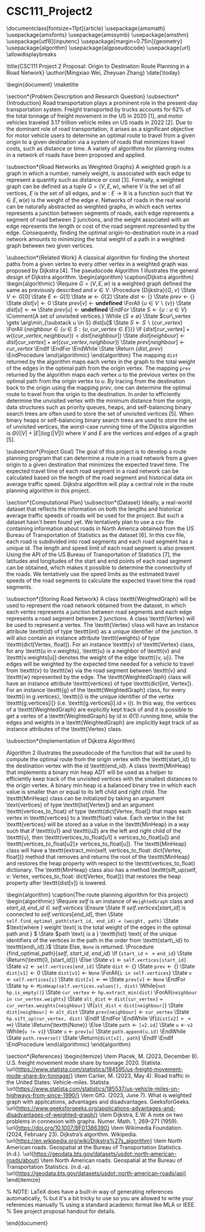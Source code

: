 # CSC111_Project2
\documentclass[fontsize=11pt]{article}
\usepackage{amsmath}
\usepackage{amsfonts}
\usepackage{amssymb}
\usepackage{amsthm}
\usepackage[utf8]{inputenc}
\usepackage[margin=0.75in]{geometry}
\usepackage{algorithm}
\usepackage{algpseudocode}
\usepackage{url}
\allowdisplaybreaks

\title{CSC111 Project 2 Proposal: Origin to Destination Route Planning in a Road Network}
\author{Mingxiao Wei, Zheyuan Zhang}
\date{\today}

\begin{document}
\maketitle

\section*{Problem Description and Research Question}
\subsection*{Introduction}
Road transportation plays a prominent role in the present-day transportation system. Freight transported by trucks accounts for 62\% of the total tonnage of freight movement in the US in 2020 [1], and motor vehicles traveled 3.17 trillion vehicle miles on US roads in 2022 [2]. Due to the dominant role of road transportation, it arises as a significant objective for motor vehicle users to determine an optimal route to travel from a given origin to a given destination via a system of roads that minimizes travel costs, such as distance or time. A variety of algorithms for planning routes in a network of roads have been proposed and applied.

\subsection*{Road Networks as Weighted Graphs}
A weighted graph is a graph in which a number, namely weight, is associated with each edge to represent a quantity such as distance or cost [3]. Formally, a weighted graph can be defined as a tuple $G = (V, E, w)$, where $V$ is the set of all vertices, $E$ is the set of all edges, and $w: E \rightarrow \mathbb{R}$ is a function such that $\forall e \in E, w(e)$ is the weight of the edge $e$. Networks of roads in the real world can be naturally abstracted as weighted graphs, in which each vertex represents a junction between segments of roads, each edge represents a segment of road between 2 junctions, and the weight associated with an edge represents the length or cost of the road segment represented by the edge. Consequently, finding the optimal origin-to-destination route in a road network amounts to minimizing the total weight of a path in a weighted graph between two given vertices.

\subsection*{Related Work}
A classical algorithm for finding the shortest paths from a given vertex to every other vertex in a weighted graph was proposed by Dijkstra [4]. The pseudocode Algorithm 1 illustrates the general design of Dijkstra algorithm.
\begin{algorithm}
    \caption{Dijkstra algorithm}
    \begin{algorithmic}
    \Require $G = (V, E, w) \text{ is a weighted graph defined the same as previously described and } v \in V.$
        \Procedure {Dijkstra}{$G$, $v$}
            \State $V \gets G[0]$
            \State $E \gets G[1]$
            \State $w \gets G[2]$
            \State $dist \gets \{\}$
            \State $prev \gets \{\}$
            \State $dist[v] \gets 0$
            \State $prev[v] \gets \textbf{undefined}$
            \ForAll {$u \in V \backslash \{v\}$}
                \State $dist[u] \gets \infty$
                \State $prev[u] \gets \textbf{undefined}$
            \EndFor
            \State $S \gets \{u: u \in V\}$ \Comment{A set of unvisited vertices.}
            \While {$S \neq \emptyset$}
                \State $cur\_vertex \gets \arg\min_{\substack u \in S} dist[u]$
                \State $S \gets S \backslash \{cur\_vertex\}$
                \ForAll {$neighbour \in \{u \in S: \{u, cur\_vertex \in E\}\}$}
                    \If {$dist[cur\_vertex] + w(\{cur\_vertex, neighbour\}) < dist[neighbour]$}
                        \State $dist[neighbour] \gets dist[cur\_vertex] + w(\{cur\_vertex, neighbour\})$
                        \State $prev[neighbour] \gets cur\_vertex$
                    \EndIf
                \EndFor
            \EndWhile
            \State \Return {$dist, prev$}
        \EndProcedure
    \end{algorithmic}
\end{algorithm}
 The mapping $\texttt{dist}$ returned by the algorithm maps each vertex in the graph to the total weight of the edges in the optimal path from the origin vertex. The mapping $\texttt{prev}$ returned by the algorithm maps each vertex $u$ to the previous vertex on the optimal path from the origin vertex to $u$. By tracing from the destination back to the origin using the mapping $prev$, one can determine the optimal route to travel from the origin to the destination. In order to efficiently determine the unvisited vertex with the minimum distance from the origin, data structures such as priority queues, heaps, and self-balancing binary search trees are often used to store the set of unvisited vertices [5]. When binary heaps or self-balancing binary search trees are used to store the set of unvisited vertices, the worst-case running time of the Dijkstra algorithm is $\Theta((|V| + |E|)\log(|V|))$ where $V$ and $E$ are the vertices and edges of a graph [5].

\subsection*{Project Goal}
The goal of this project is to develop a route planning program that can determine a route in a road network from a given origin to a given destination that minimizes the expected travel time. The expected travel time of each road segment in a road network can be calculated based on the length of the road segment and historical data on average traffic speed. Dijkstra algorithm will play a central role in the route planning algorithm in this project.

\section*{Computational Plan}
\subsection*{Dataset}
Ideally, a real-world dataset that reflects the information on both the lengths and historical average traffic speeds of roads will be used for the project. But such a dataset hasn't been found yet. We tentatively plan to use a csv file containing information about roads in North America obtained from the US Bureau of Transportation of Statistics as the dataset [6]. In this csv file, each road is subdivided into road segments and each road segment has a unique id. The length and speed limit of each road segment is also present. Using the API of the US Bureau of Transportation of Statistics [7], the latitudes and longitudes of the start and end points of each road segment can be obtained, which makes it possible to determine the connectivity of the roads. We tentatively use the speed limits as the estimated travel speeds of the road segments to calculate the expected travel time the road segments.

\subsection*{Storing Road Network}
A class \texttt{WeightedGraph} will be used to represent the road network obtained from the dataset, in which each vertex represents a junction between road segments and each edge represents a road segment between 2 junctions. A class \texttt{Vertex} will be used to represent a vertex. The \texttt{Vertex} class will have an instance attribute \texttt{id} of type \texttt{int} as a unique identifier of the junction. It will also contain an instance attribute \texttt{weights} of type \texttt{dict[Vertex, float]}. For an instance \texttt{v} of \texttt{Vertex} class, for any \texttt{u in v.weights}, \texttt{u} is a neighbor of \texttt{v} and \texttt{v.weights[u]} denotes the weight of the edge \texttt{\{v, u\}}. The edges will be weighted by the expected time needed for a vehicle to travel from \texttt{v} to \texttt{w} via the road segment between \texttt{v} and \texttt{w} represented by the edge. The \texttt{WeightedGraph} class will have an instance attribute \texttt{vertices} of type \texttt{dict[int, Vertex]}. For an instance \texttt{g} of the \texttt{WeightedGraph} class, for every \texttt{i in g.vertices}, \texttt{i} is the unique identifier of the vertex \texttt{g.vertices[i]} (i.e. \texttt{g.vertices[i].id = i}). In this way, the vertices of a \texttt{WeightedGraph} are explicitly kept track of and it is possible to get a vertex of a \texttt{WeightedGraph} by id in $\Theta(1)$ running time, while the edges and weights in a \texttt{WeightedGraph} are implicitly kept track of as instance attributes of the \texttt{Vertex} class. 

\subsection*{Implementation of Dijkstra Algorithm}

Algorithm 2 illustrates the pseudocode of the function that will be used to compute the optimal route from the origin vertex with the \texttt{start\_id} to the destination vertex with the id \texttt{end\_id}. A class \texttt{MinHeap} that implements a binary min heap ADT will be used as a helper to efficiently keep track of the unvisited vertices with the smallest distances to the origin vertex. A binary min heap is a balanced binary tree in which each value is smaller than or equal to its left child and right child. The \texttt{MinHeap} class can be initialized by taking an argument \text{vertices} of type \texttt{list[Vertex]} and an argument \texttt{vertices\_to\_float} of type \texttt{dict[Vertex, float]} that maps each vertex in \texttt{vertices} to a \texttt{float} value. Each vertex in the list \texttt{vertices} will be stored as a value in the \texttt{MinHeap} in a way such that if \texttt{u1} and \texttt{u2} are the left and right child of the \texttt{u}, then \texttt{vertices\_to\_float[u1] $\geq$ vertices\_to\_float[u]} and \texttt{vertices\_to\_float[u2]$\geq$ vertices\_to\_float[u]}. The \texttt{MinHeap} class will have a \texttt{extract\_min(self, vertices\_to\_float: dict[Vertex, float])} method that removes and returns the root of the \texttt{MinHeap} and restores the heap property with respect to the \texttt{vertices\_to\_float} dictionary. The \texttt{MinHeap} class also has a method \texttt{sift\_up(self, v: Vertex, vertices\_to\_float: dict[Vertex, float])} that restores the heap property after \texttt{dist[v]} is lowered.

\begin{algorithm}
    \caption{The route planning algorithm for this project}
    \begin{algorithmic}
        \Require $self \text{ is an instance of } \texttt{WeightedGraph} \text{ class and } start\_id, end\_id \in self.vertices$
        \Ensure 
            \State $\text{If } self.vertices[start\_id] \text{ is connected to } self.vertices[end\_id] \text{, then}$ 
            \State $\texttt{self.find\_optimal\_path(start\_id, end\_id) = (weight, path)}$
            \State $\text{where } weight \text{ is the total weight of the edges in the optimal path and } $
            \State $path \text{ is a } \texttt{list} \text{ of the unique identifiers of the vertices in the path in the order from \texttt{start\_id} to \texttt{end\_id}.}$ 
            \State $\text{Else, } \texttt{None} \text{ is returned.}$
        \Procedure {find\_optimal\_path}{$self$, $start\_id$, $end\_id$}
        \If {$\texttt{start\_id} == \texttt{end\_id}$}
            \State \Return{\texttt{0, [start\_id]}}
        \Else
            \State $\texttt{v1} \gets \texttt{self.vertices[start\_id]}$
            \State $\texttt{v2} \gets \texttt{self.vertices[end\_id]}$
            \State $\texttt{dist} \gets \{\}$
            \State $\texttt{prev} \gets \{\}$
            \State $\texttt{dist[v1]} \gets 0$
            \State $\texttt{dist[v1]} \gets \texttt{None}$
            \ForAll{$\texttt{i in self.vertices}$}
                \State $\texttt{v} \gets \texttt{self.vertices[i]}$
                \State $\texttt{dist[v]} \gets \infty$
                \State $\texttt{prev[v]} \gets \texttt{None}$
            \EndFor
            \State $\texttt{hp} \gets \texttt{MinHeap(self.vertices.values(), dist)}$
            \While{$\texttt{not hp.is\_empty()}$}
                \State $\texttt{cur\_vertex} \gets \texttt{hp.extract\_min(dist)}$
                \ForAll{$\texttt{neighbour in cur\_vertex.weights}$}
                    \State $\texttt{alt\_dist} \gets \texttt{dist[cur\_vertex]} + \texttt{cur\_vertex.weights[neighbour]}$
                    \If{$\texttt{alt\_dist} < \texttt{dist[neighbour]}$}
                        \State $\texttt{dist[neighbour]} \gets \texttt{alt\_dist}$
                        \State $\texttt{prev[neighbour]} \gets \texttt{cur\_vertex}$
                        \State $\texttt{hp.sift\_up(cur\_vertex, dist)}$
                    \EndIf
                \EndFor
            \EndWhile
            \If{$\texttt{dist[v2]} == \infty$}
                \State \Return{\texttt{None}}
            \Else
                \State $\texttt{path} \gets \texttt{[v2.id]}$
                \State $\texttt{u} \gets \texttt{v2}$
                \While{$\texttt{u != v1}$}
                    \State $\texttt{u} \gets \texttt{prev[u]}$
                    \State $\texttt{path.append(u.id)}$
                \EndWhile
                \State $\texttt{path.reverse()}$
                \State \Return{$\texttt{dist[v2], path}$}
            \EndIf
        \EndIf
        \EndProcedure
    \end{algorithmic}
\end{algorithm}

\section*{References}
\begin{itemize}
    \item Placek, M. (2023, December 8). U.S. freight movement mode share by tonnage 2020. Statista. \url{https://www.statista.com/statistics/184595/us-freight-movement-mode-share-by-tonnage/} 
    \item Carlier, M. (2023, May 4). Road traffic in the United States: Vehicle-miles. Statista. \url{https://www.statista.com/statistics/185537/us-vehicle-miles-on-highways-from-since-1990/}
    \item GfG. (2023, June 7). What is weighted graph with applications, advantages and disadvantages. GeeksforGeeks. \url{https://www.geeksforgeeks.org/applications-advantages-and-disadvantages-of-weighted-graph/}
    \item Dijkstra, E.W. A note on two problems in connexion with graphs. Numer. Math. 1, 269–271 (1959). \url{https://doi.org/10.1007/BF01386390}
    \item Wikimedia Foundation. (2024, February 23). Dijkstra’s algorithm. Wikipedia. \url{https://en.wikipedia.org/wiki/Dijkstra%27s_algorithm}
    \item North American roads. Geospatial at the Bureau of Transportation Statistics. (n.d.). \url{https://geodata.bts.gov/datasets/usdot::north-american-roads/about} 
    \item North American roads. Geospatial at the Bureau of Transportation Statistics. (n.d.-a). \url{https://geodata.bts.gov/datasets/usdot::north-american-roads/api} 
\end{itemize}

% NOTE: LaTeX does have a built-in way of generating references automatically,
% but it's a bit tricky to use so you are allowed to write your references manually
% using a standard academic format like MLA or IEEE.
% See project proposal handout for details.

\end{document}
